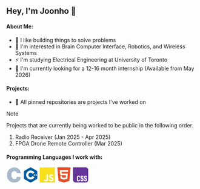 ## Hey, I'm Joonho 👋

#### About Me: 
- 🦾 I like building things to solve problems
- 🧠 I'm interested in Brain Computer Interface, Robotics, and Wireless Systems
- ⚡️ I'm studying Electrical Engineering at University of Toronto
- 🌱 I'm currently looking for a 12-16 month internship (Available from May 2026)

#### Projects: 
- 📌 All pinned repositories are projects I've worked on

> [!NOTE]
> Projects that are currently being worked to be public in the following order.
> 1. Radio Receiver (Jan 2025 - Apr 2025)
> 2. FPGA Drone Remote Controller (Mar 2025)

#### Programming Languages I work with: 
<p>
  <img src="./icons/c.svg" width="40" />
  <img src="./icons/cplusplus.svg" width="40" />
  <img src="./icons/javascript.svg" width="40" />
  <img src="./icons/html5.svg" width="40" />
  <img src="./icons/css.svg" width="40" />
</p>
